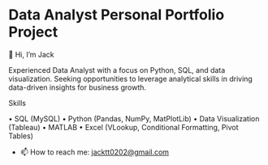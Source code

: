 # Data Analyst Personal Portfolio Project 
👋 Hi, I’m Jack

Experienced Data Analyst with a focus on Python, SQL, and data visualization. Seeking opportunities to leverage analytical skills in driving data-driven insights for business growth.

Skills
 
•	SQL (MySQL)
•	Python (Pandas, NumPy, MatPlotLib)
•	Data Visualization (Tableau)
•	MATLAB
•	Excel (VLookup, Conditional Formatting, Pivot Tables)

- 📫 How to reach me: jacktt0202@gmail.com

<!---
July24th2014/July24th2014 is a ✨ special ✨ repository because its `README.md` (this file) appears on your GitHub profile.
You can click the Preview link to take a look at your changes.
--->
